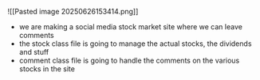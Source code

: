 ![[Pasted image 20250626153414.png]]

- we are making a social media stock market site where we can leave comments
- the stock class file is going to manage the actual stocks, the dividends and stuff
- comment class file is going to handle the comments on the various stocks in the site